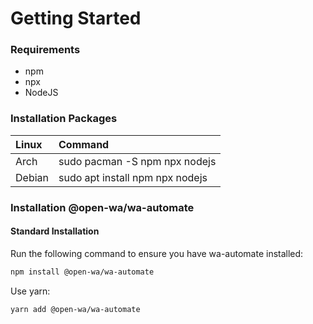 # Getting Started

### Requirements

* npm
* npx
* NodeJS

### Installation Packages

| Linux | Command |
| :--- | :--- |
| Arch | sudo pacman -S npm npx nodejs |
| Debian  | sudo apt install npm npx nodejs |

### Installation @open-wa/wa-automate

#### Standard Installation

Run the following command to ensure you have wa-automate installed:

```bash
npm install @open-wa/wa-automate
```

Use yarn:

```bash
yarn add @open-wa/wa-automate
```

